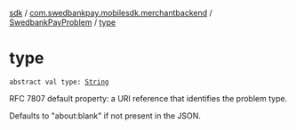 [sdk](../../index.md) / [com.swedbankpay.mobilesdk.merchantbackend](../index.md) / [SwedbankPayProblem](index.md) / [type](./type.md)

# type

`abstract val type: `[`String`](https://kotlinlang.org/api/latest/jvm/stdlib/kotlin/-string/index.html)

RFC 7807 default property: a URI reference that identifies the problem type.

Defaults to "about:blank" if not present in the JSON.

